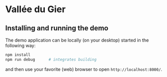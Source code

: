 # Vallée du Gier

## Installing and running the demo

The demo application can be locally (on your desktop) started in the following way:

```bash
npm install
npm run debug      # integrates building
```

and then use your favorite (web) browser to open `http://localhost:8000/`.
